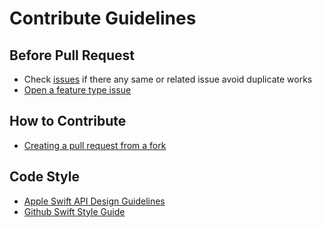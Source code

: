 # Contribute Guidelines

## Before Pull Request

- Check [issues](https://github.com/ImKcat/CatMediaPicker/issues) if there any same or related issue avoid duplicate works
- [Open a feature type issue](https://github.com/ImKcat/CatMediaPicker/issues/new)


## How to Contribute

- [Creating a pull request from a fork](https://help.github.com/articles/creating-a-pull-request-from-a-fork/)


## Code Style

- [Apple Swift API Design Guidelines](https://swift.org/documentation/api-design-guidelines/)
- [Github Swift Style Guide](https://github.com/github/swift-style-guide)
